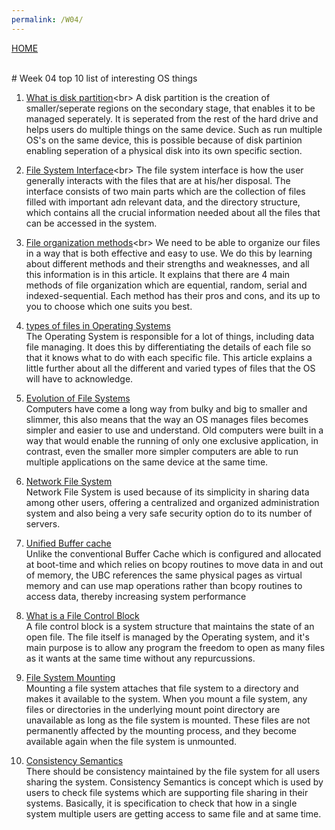 ```yaml
---
permalink: /W04/
---
```

[HOME](../)

<br>
# Week 04 top 10 list of interesting OS things

1. [What is disk partition](https://www.computerhope.com/jargon/p/partition.htm#:~:text=When%20referring%20to%20a%20computer,run%20on%20the%20same%20device.)<br>
A disk partition is the creation of smaller/seperate regions on the secondary stage, that enables it to be managed seperately. It is seperated from the rest of the hard drive and helps users do multiple things on the same device. Such as run multiple OS's on the same device, this is possible because of disk partinion enabling seperation of a physical disk into its own specific section.


 2. [File System Interface](https://www.oreilly.com/library/view/operating-system-concepts/9780471694663/ch10.html#:~:text=The%20file%20system%20consists%20of,the%20files%20in%20the%20system.)<br>
 The file system interface is how the user generally interacts with the files that are at his/her disposal. The interface consists of two main parts which are the collection of files filled with important adn relevant data, and the directory structure, which contains all the crucial information needed about all the files that can be accessed in the system.

 
 
 3. [File organization methods](https://peda.net/kenya/css/subjects/computer-studies/form-three/driac2/data-processing/fom#:~:text=File%20organization%20refers%20to%20the,files%20on%20a%20storage%20media.)<br>
 We need to be able to organize our files in a way that is both effective and easy to use. We do this by learning about different methods and their strengths and weaknesses, and all this information is in this article. It explains that there are 4 main methods of file organization which are equential, random, serial and indexed-sequential. Each method has their pros and cons, and its up to you to choose which one suits you best.
 

 
 4. [types of files in Operating Systems](https://www.guru99.com/file-systems-operating-system.html)<br>
 The Operating System is responsible for a lot of things, including data file managing. It does this by differentiating the details of each file so that it knows what to do with each specific file. This article explains a little further about all the different and varied types of files that the OS will have to acknowledge.

 
 
 5. [Evolution of File Systems](https://docs.microsoft.com/en-us/windows/win32/stg/the-evolution-of-file-systems)<br>
 Computers have come a long way from bulky and big to smaller and slimmer, this also means that the way an OS manages files becomes simpler and easier to use and understand. Old computers were built in a way that would enable the running of only one exclusive application, in contrast, even the smaller more simpler computers are able to run multiple applications on the same device at the same time.
 

 
 6. [Network File System](https://www.geeksforgeeks.org/network-file-system-nfs/)<br>
 Network File System is used because of its simplicity in sharing data among other users, offering a centralized and organized administration system and also being a very safe security option do to its number of servers. 
 
 
 7. [Unified Buffer cache](http://www.mallorn.com/People/lindsey/test/c0504.htm)<br>
Unlike the conventional Buffer Cache which is configured and allocated at boot-time and which relies on bcopy routines to move data in and out of memory, the UBC references the same physical pages as virtual memory and can use map operations rather than bcopy routines to access data, thereby increasing system performance


 
 8. [What is a File Control Block](http://openstorage.gunadarma.ac.id/linux/docs/v06/Kuliah/SistemOperasi/BUKU/SistemOperasi-4.X-2/ch16s03.html)<br>
 A file control block is a system structure that maintains the state of an open file. The file itself is managed by the Operating system, and it's main purpose is to allow any program the freedom to open as many files as it wants at the same time without any repurcussions.

 

 
 9. [File System Mounting](https://www.youtube.com/watch?v=QT1mBAJBuoA&ab_channel=SudhakarAtchala)<br>
 Mounting a file system attaches that file system to a directory and makes it available to the system. When you mount a file system, any files or directories in the underlying mount point directory are unavailable as long as the file system is mounted. These files are not permanently affected by the mounting process, and they become available again when the file system is unmounted.
 
 
 
 10. [Consistency Semantics](https://www.geeksforgeeks.org/consistency-semantics-for-file-sharing/)<br>
 There should be consistency maintained by the file system for all users sharing the system. Consistency Semantics is concept which is used by users to check file systems which are supporting file sharing in their systems. Basically, it is specification to check that how in a single system multiple users are getting access to same file and at same time.
 
 
